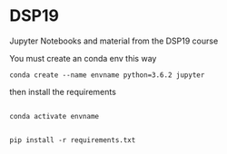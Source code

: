 # DSP19
Jupyter Notebooks and material from the DSP19 course

You must create an conda env this way

```
conda create --name envname python=3.6.2 jupyter

```

then install the requirements

```

conda activate envname


pip install -r requirements.txt

```
